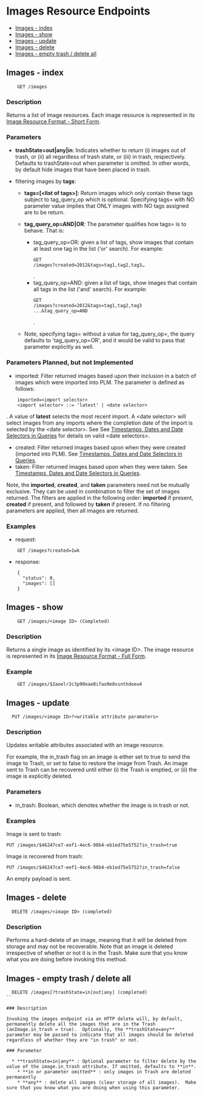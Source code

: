 # Images Resource Endpoints

  * [Images - index](#images-index)
  * [Images - show](#images-show)
  * [Images - update](#images-update)
  * [Images - delete](#images-delete)
  * [Images - empty trash / delete all](#images-trash-delete)

<a name="images-index"></a>
## Images - index

```
    GET /images
```

### Description

Returns a list of image resources. Each image resource is represented in its [Image Resource Format - Short Form](../resource-formats.md#image-resource-format-short-form).

### Parameters

  * **trashState=out|any|in**: Indicates whether to return (i) images out of trash, or (ii) all regardless of trash state, or (iii) in trash, respectively.  Defaults to trashState=out when parameter is omitted.  In other words, by default hide images that have been placed in trash.
  * filtering images by **tags**:

    * **tags=[\<list of tags\>]**: Return images which only contain these tags subject to tag_query_op which is optional. Specifying tags= with NO parameter value implies that ONLY images with NO tags assigned are to be return.

    * **tag_query_op=AND|OR**: The parameter qualifies how tags= is to behave. That is:

      * tag_query_op=OR: given a list of tags, show images that contain at least one tag in the list ('or' search). For example: <pre><code>GET /images?created=2012&tags=tag1,tag2,tag3…</code></pre>.
      * tag_query_op=AND: given a list of tags, show images that contain all tags in the list ('and' search). For example: <pre><code>GET /images?created=2012&tags=tag1,tag2,tag3 ...&tag_query_op=AND</code></pre>.

    * Note, specifying tags= without a value for tag_query_op=, the query defaults to 'tag_query_op=OR', and it would be valid to pass that parameter explicitly as well.

### Parameters Planned, but not Implemented

  * imported: Filter returned images based upon their inclusion in a batch of images which were imported into PLM. The parameter is defined as follows:

```
    imported=<import selector>
    <import selector> ::= 'latest' | <date selector>
```
. A value of **latest** selects the most recent import. A \<date selector\> will select images from any imports where the completion date of the import is selected by the \<date selector\>. See See [Timestamps, Dates and Date Selectors in Queries](../api-characteristics.md#timestamps-dates-queries) for details on valid \<date selectors\>.
  * created: Filter returned images based upon when they were created (imported into PLM). See [Timestamps, Dates and Date Selectors in Queries](../api-characteristics.md#timestamps-dates-queries).
  * taken: Filter returned images based upon when they were taken. See [Timestamps, Dates and Date Selectors in Queries](../api-characteristics.md#timestamps-dates-queries).

Note, the **imported**, **created**, and **taken** parameters need not be mutually exclusive. They can be used in combination to filter the set of images returned. The filters are applied in the following order: **imported** if present, **created** if present, and followed by **taken** if present. If no filtering parameters are applied, then all images are returned.

### Examples

  * request:

```
    GET /images?created=1wk
```
  * response:

```
    {
      "status": 0,
      "images": []
    }
```

<a name="images-show"></a>
## Images - show

```
    GET /images/<image ID> (Completed)
```

### Description

Returns a single image as identified by its \<image ID\>. The image resource is represented in its [Image Resource Format - Full Form](./resource-formats.md#image-resource-format-full-form).

### Example

```
    GET /images/$2aoelr2c3p90oae8ifao9e8xsnthdoeu4
```

<a name="images-update"></a>
## Images - update

```
  PUT /images/<image ID>?<writable attribute paramaters>
```

### Description

Updates writable attributes associated with an image resource. 

For example, the in_trash flag on an image is either set to true to send the image to Trash, or set to false to restore the image from Trash. An image sent to Trash can be recovered until either (i) the Trash is emptied, or (ii) the image is explicitly deleted.

### Parameters

  * in_trash: Boolean, which denotes whether the image is in trash or not.

### Examples

Image is sent to trash:

```
PUT /images/$46247ce7-eef1-4ec6-98b4-eb1ed75e5752?in_trash=true
```

Image is recovered from trash:

```
PUT /images/$46247ce7-eef1-4ec6-98b4-eb1ed75e5752?in_trash=false
```

An empty payload is sent.

<a name="images-delete"></a>
## Images - delete

```
  DELETE /images/<image ID> (completed)
```

### Description

Performs a hard-delete of an image, meaning that it will be deleted from storage and may not be recoverable.  Note that an image is deleted irrespective of whether or not it is in the Trash.  Make sure that you know what you are doing before invoking this method.

<a name="images-trash-delete"></a>
## Images - empty trash / delete all

```
  DELETE /images[?trashState=in|out|any] (completed)
``

### Description

Invoking the images endpoint via an HTTP delete will, by default, permanently delete all the images that are in the Trash (anImage.in_trash = true).  Optionally, the **trashState=any** parameter may be passed to indicate that all images should be deleted regardless of whether they are "in trash" or not.

### Parameter

  * **trashState=in|any** : Optional parameter to filter delete by the value of the image.in_trash attribute. If omitted, defaults to **in**.   
    * **in or parameter omitted** : only images in Trash are deleted permanently
    * **any** : delete all images (clear storage of all images).  Make sure that you know what you are doing when using this parameter.